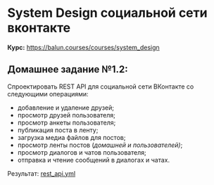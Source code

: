 # System Design социальной сети вконтакте

**Курс:** https://balun.courses/courses/system_design

## **Домашнее задание №1.2:**

Спроектировать REST API для социальной сети ВКонтакте со следующими операциями:

- добавление и удаление друзей;
- просмотр друзей пользователя;
- просмотр анкеты пользователя;
- публикация поста в ленту;
- загрузка медиа файлов для постов;
- просмотр ленты постов (*домашней и пользователей)*;
- просмотр диалогов и чатов пользователя;
- отправка и чтение сообщений в диалогах и чатах.

Результат: [rest_api.yml](./api/rest_api.yml)
